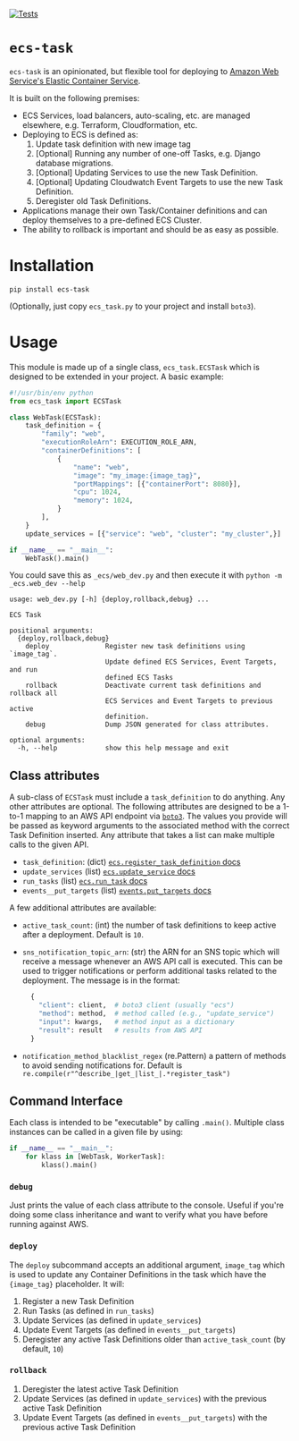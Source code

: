 [![Tests](https://github.com/lincolnloop/ecs-task/workflows/Test/badge.svg)](https://github.com/lincolnloop/ecs-task/actions?query=workflow%3ATest)

# `ecs-task`

`ecs-task` is an opinionated, but flexible tool for deploying to [Amazon Web Service's Elastic Container Service](https://aws.amazon.com/ecs/).

It is built on the following premises:

* ECS Services, load balancers, auto-scaling, etc. are managed elsewhere, e.g. Terraform, Cloudformation, etc.
* Deploying to ECS is defined as:
    1. Update task definition with new image tag
    2. [Optional] Running any number of one-off Tasks, e.g. Django database migrations.
    3. [Optional] Updating Services to use the new Task Definition.
    4. [Optional] Updating Cloudwatch Event Targets to use the new Task Definition.
    5. Deregister old Task Definitions.
* Applications manage their own Task/Container definitions and can deploy themselves to a pre-defined ECS Cluster.
* The ability to rollback is important and should be as easy as possible.

# Installation

```
pip install ecs-task
``` 

(Optionally, just copy `ecs_task.py` to your project and install `boto3`).

# Usage

This module is made up of a single class, `ecs_task.ECSTask` which is designed to be extended in your project. A basic example:

```python
#!/usr/bin/env python
from ecs_task import ECSTask

class WebTask(ECSTask):
    task_definition = {
        "family": "web",
        "executionRoleArn": EXECUTION_ROLE_ARN,
        "containerDefinitions": [
            {
                "name": "web",
                "image": "my_image:{image_tag}",
                "portMappings": [{"containerPort": 8080}],
                "cpu": 1024,
                "memory": 1024,
            }
        ],
    }
    update_services = [{"service": "web", "cluster": "my_cluster",}]

if __name__ == "__main__":
    WebTask().main()
```

You could save this as `_ecs/web_dev.py` and then execute it with `python -m _ecs.web_dev --help`

```
usage: web_dev.py [-h] {deploy,rollback,debug} ...

ECS Task

positional arguments:
  {deploy,rollback,debug}
    deploy              Register new task definitions using `image_tag`.
                        Update defined ECS Services, Event Targets, and run
                        defined ECS Tasks
    rollback            Deactivate current task definitions and rollback all
                        ECS Services and Event Targets to previous active
                        definition.
    debug               Dump JSON generated for class attributes.

optional arguments:
  -h, --help            show this help message and exit
```

## Class attributes

A sub-class of `ECSTask` must include a `task_definition` to do anything. Any other attributes are optional. The following attributes are designed to be a 1-to-1 mapping to an AWS API endpoint via [`boto3`](https://boto3.amazonaws.com/v1/documentation/api/latest/index.html). The values you provide will be passed as keyword arguments to the associated method with the correct Task Definition inserted. Any attribute that takes a list can make multiple calls to the given API.

* `task_definition`: (dict) [`ecs.register_task_definition` docs](https://boto3.amazonaws.com/v1/documentation/api/latest/reference/services/ecs.html#ECS.Client.register_task_definition)
* `update_services` (list) [`ecs.update_service` docs](https://boto3.amazonaws.com/v1/documentation/api/latest/reference/services/ecs.html#ECS.Client.update_service)
* `run_tasks` (list) [`ecs.run_task` docs](https://boto3.amazonaws.com/v1/documentation/api/latest/reference/services/ecs.html#ECS.Client.run_task)
* `events__put_targets` (list) [`events.put_targets` docs](https://boto3.amazonaws.com/v1/documentation/api/latest/reference/services/events.html#EventBridge.Client.put_targets)

A few additional attributes are available:

* `active_task_count`: (int) the number of task definitions to keep active after a deployment. Default is `10`.
* `sns_notification_topic_arn`: (str) the ARN for an SNS topic which will receive a message whenever an AWS API call is executed. This can be used to trigger notifications or perform additional tasks related to the deployment. The message is in the format:

    ```python
      {
        "client": client,  # boto3 client (usually "ecs")
        "method": method,  # method called (e.g., "update_service")
        "input": kwargs,   # method input as a dictionary
        "result": result   # results from AWS API
      }
    ```
* `notification_method_blacklist_regex` (re.Pattern) a pattern of methods to avoid sending notifications for. Default is `re.compile(r"^describe_|get_|list_|.*register_task")`

## Command Interface

Each class is intended to be "executable" by calling `.main()`. Multiple class instances can be called in a given file by using:

```python
if __name__ == "__main__":
    for klass in [WebTask, WorkerTask]:
        klass().main()
```

### `debug`

Just prints the value of each class attribute to the console. Useful if you're doing some class inheritance and want to verify what you have before running against AWS. 

### `deploy`

The `deploy` subcommand accepts an additional argument, `image_tag` which is used to update any Container Definitions in the task which have the `{image_tag}` placeholder. It will:

1. Register a new Task Definition
2. Run Tasks (as defined in `run_tasks`)
3. Update Services (as defined in `update_services`)
4. Update Event Targets (as defined in `events__put_targets`)
5. Deregister any active Task Definitions older than `active_task_count` (by default, `10`)

### `rollback`

1. Deregister the latest active Task Definition
2. Update Services (as defined in `update_services`) with the previous active Task Definition
3. Update Event Targets (as defined in `events__put_targets`) with the previous active Task Definition
